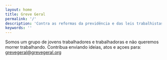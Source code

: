 ```yaml
---
layout: home
title: Greve Geral
permalink: '/'
description: 'Contra as reformas da previdência e das leis trabalhistas.'
keywords: ''
---
```

Somos um grupo de jovens trabalhadores e trabalhadoras e não queremos morrer trabalhando. Contribua enviando ideias, atos e açoes para: grevegeral@grevegeral.org
